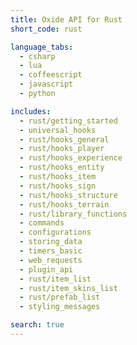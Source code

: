 ```yaml
---
title: Oxide API for Rust
short_code: rust

language_tabs:
  - csharp
  - lua
  - coffeescript
  - javascript
  - python

includes:
  - rust/getting_started
  - universal_hooks
  - rust/hooks_general
  - rust/hooks_player
  - rust/hooks_experience
  - rust/hooks_entity
  - rust/hooks_item
  - rust/hooks_sign
  - rust/hooks_structure
  - rust/hooks_terrain
  - rust/library_functions
  - commands
  - configurations
  - storing_data
  - timers_basic
  - web_requests
  - plugin_api
  - rust/item_list
  - rust/item_skins_list
  - rust/prefab_list
  - styling_messages

search: true
---
```

